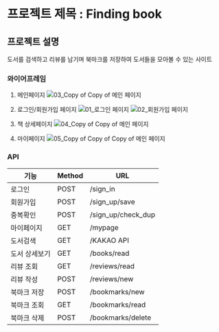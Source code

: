 # 프로젝트 제목 : Finding book

## 프로젝트 설명 
도서를 검색하고 리뷰를 남기며 북마크를 저장하여 도서들을 모아볼 수 있는 사이트

### 와이어프레임

1. 메인페이지
![03_Copy of Copy of 메인 페이지](https://user-images.githubusercontent.com/51510602/133717933-ce551b01-117f-4478-a0e3-c30d6aa4d7e6.png)

2. 로그인/회원가입 페이지
![01_로그인 페이지](https://user-images.githubusercontent.com/51510602/133717958-93aa4ca5-7a99-447a-a953-c7d3899c568f.png)
![02_회원가입 페이지](https://user-images.githubusercontent.com/51510602/133717974-f02675ff-994c-40de-a174-0808f60357f2.png)

3. 책 상세페이지
![04_Copy of Copy of 메인 페이지](https://user-images.githubusercontent.com/51510602/133717980-2861d9a3-0e20-4550-8679-1c90c41f27f6.png)

4. 마이페이지
![05_Copy of Copy of Copy of 메인 페이지](https://user-images.githubusercontent.com/51510602/133717993-d03ac5ba-2167-4d9a-b8b5-e8a7c65063d6.png)

### API
|기능|Method|URL|
|---|---|---|
|로그인|POST|/sign_in|
|회원가입|POST|/sign_up/save|
|중복확인|POST|/sign_up/check_dup|
|마이페이지|GET|/mypage|
|도서검색|GET|/KAKAO API|
|도서 상세보기|GET|/books/read|
|리뷰 조회|GET|/reviews/read|
|리뷰 작성|POST|/reviews/new|
|북마크 저장|POST|/bookmarks/new|
|북마크 조회|GET|/bookmarks/read|
|북마크 삭제|POST|/bookmarks/delete|
